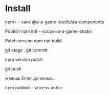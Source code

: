 # Install
npm i --save @a-a-game-studio/aa-components

Publish
npm init --scope=a-a-game-studio

Patch version
npm run build

git stage . git commit

npm version patch

git push

жмешь Enter до конца...

npm publish --access public